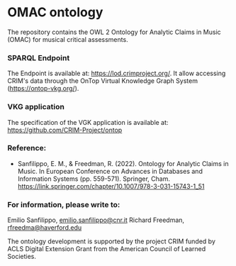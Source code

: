 # OMAC ontology
The repository contains the OWL 2 Ontology for Analytic Claims in Music (OMAC) for musical critical assessments.

### SPARQL Endpoint
The Endpoint is available at: https://lod.crimproject.org/. 
It allow accessing CRIM's data through the OnTop Virtual Knowledge Graph System (https://ontop-vkg.org/).

### VKG application
The specification of the VGK application is available at: https://github.com/CRIM-Project/ontop

### Reference:
* Sanfilippo, E. M., & Freedman, R. (2022). Ontology for Analytic Claims in Music. In European Conference on Advances in Databases and Information Systems (pp. 559-571). Springer, Cham.
https://link.springer.com/chapter/10.1007/978-3-031-15743-1_51

### For information, please write to:
Emilio Sanfilippo, emilio.sanfilippo@cnr.it
Richard Freedman, rfreedma@haverford.edu

The ontology development is supported by the project CRIM funded by ACLS Digital Extension Grant from the American Council of Learned Societies.
